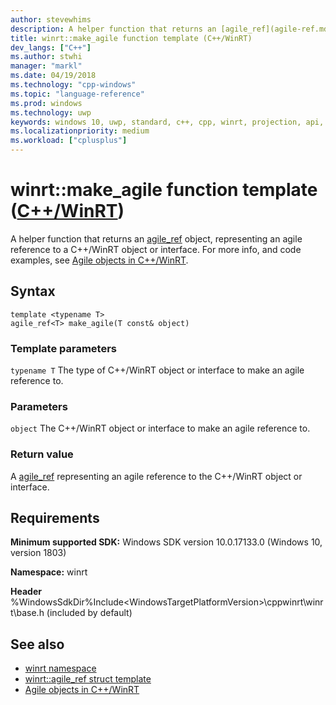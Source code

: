 ```yaml
---
author: stevewhims
description: A helper function that returns an [agile_ref](agile-ref.md) object, representing an agile reference to a C++/WinRT object or interface.
title: winrt::make_agile function template (C++/WinRT)
dev_langs: ["C++"]
ms.author: stwhi
manager: "markl"
ms.date: 04/19/2018
ms.technology: "cpp-windows"
ms.topic: "language-reference"
ms.prod: windows
ms.technology: uwp
keywords: windows 10, uwp, standard, c++, cpp, winrt, projection, api, reference, agile
ms.localizationpriority: medium
ms.workload: ["cplusplus"]
---
```


# winrt::make_agile function template ([C++/WinRT](/windows/uwp/cpp-and-winrt-apis/intro-to-using-cpp-with-winrt))
A helper function that returns an [agile_ref](agile-ref.md) object, representing an agile reference to a C++/WinRT object or interface. For more info, and code examples, see [Agile objects in C++/WinRT](/windows/uwp/cpp-and-winrt-apis/agile-objects).

## Syntax
```cppwinrt
template <typename T>
agile_ref<T> make_agile(T const& object)
```

### Template parameters
`typename T`
The type of C++/WinRT object or interface to make an agile reference to.

### Parameters
`object`
The C++/WinRT object or interface to make an agile reference to.

### Return value 
A [agile_ref](agile-ref.md) representing an agile reference to the C++/WinRT object or interface.

## Requirements
**Minimum supported SDK:** Windows SDK version 10.0.17133.0 (Windows 10, version 1803)

**Namespace:** winrt

**Header** %WindowsSdkDir%Include\<WindowsTargetPlatformVersion>\cppwinrt\winrt\base.h (included by default)

## See also 
* [winrt namespace](winrt.md)
* [winrt::agile_ref struct template](agile-ref.md)
* [Agile objects in C++/WinRT](/windows/uwp/cpp-and-winrt-apis/agile-objects)
